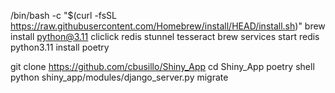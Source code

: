 /bin/bash -c "$(curl -fsSL https://raw.githubusercontent.com/Homebrew/install/HEAD/install.sh)"
brew install python@3.11 cliclick redis stunnel tesseract
brew services start redis
python3.11 install poetry

git clone https://github.com/cbusillo/Shiny_App
cd Shiny_App
poetry shell
python shiny_app/modules/django_server.py migrate

